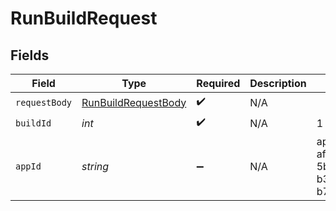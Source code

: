 # RunBuildRequest


## Fields

| Field                                                                 | Type                                                                  | Required                                                              | Description                                                           | Example                                                               |
| --------------------------------------------------------------------- | --------------------------------------------------------------------- | --------------------------------------------------------------------- | --------------------------------------------------------------------- | --------------------------------------------------------------------- |
| `requestBody`                                                         | [RunBuildRequestBody](../../models/operations/RunBuildRequestBody.md) | :heavy_check_mark:                                                    | N/A                                                                   |                                                                       |
| `buildId`                                                             | *int*                                                                 | :heavy_check_mark:                                                    | N/A                                                                   | 1                                                                     |
| `appId`                                                               | *string*                                                              | :heavy_minus_sign:                                                    | N/A                                                                   | app-af469a92-5b45-4565-b3c4-b79878de67d2                              |